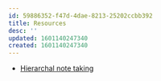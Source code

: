 ```yaml
---
id: 59886352-f47d-4dae-8213-25202ccbb392
title: Resources
desc: ''
updated: 1601140247340
created: 1601140247340
---
```

-   [Hierarchal note taking](https://www.kevinslin.com/notes/3dd58f62-fee5-4f93-b9f1-b0f0f59a9b64.html)

